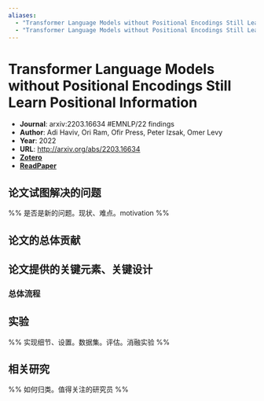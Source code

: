 ```yaml
---
aliases:
  - "Transformer Language Models without Positional Encodings Still Learn Positional Information"
  - "Transformer Language Models without Positional Encodings Still Learn Positional Information, 2022"
---
```

# Transformer Language Models without Positional Encodings Still Learn Positional Information

- **Journal**: arxiv:2203.16634  #EMNLP/22 findings
- **Author**: Adi Haviv, Ori Ram, Ofir Press, Peter Izsak, Omer Levy
- **Year**: 2022
- **URL**: http://arxiv.org/abs/2203.16634
- [**Zotero**](zotero://select/items/@2022TransformerLanguageModelsHaviv)
- [**ReadPaper**](https://readpaper.com/pdf-annotate/note?pdfId=4698043719203422209&noteId=2341935064759276288)

## 论文试图解决的问题

%% 是否是新的问题。现状、难点。motivation %%

## 论文的总体贡献

## 论文提供的关键元素、关键设计

### 总体流程

## 实验

%% 实现细节、设置。数据集。评估。消融实验 %%

## 相关研究

%% 如何归类。值得关注的研究员 %%
